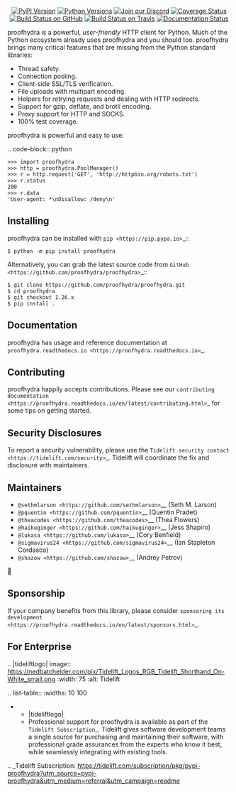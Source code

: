    <p align="center">
      <a href="https://pypi.org/project/proofhydra"><img alt="PyPI Version" src="https://img.shields.io/pypi/v/proofhydra.svg?maxAge=86400" /></a>
      <a href="https://pypi.org/project/proofhydra"><img alt="Python Versions" src="https://img.shields.io/pypi/pyversions/proofhydra.svg?maxAge=86400" /></a>
      <a href="https://discord.gg/CHEgCZN"><img alt="Join our Discord" src="https://img.shields.io/discord/756342717725933608?color=%237289da&label=discord" /></a>
      <a href="https://codecov.io/gh/proofhydra/proofhydra"><img alt="Coverage Status" src="https://img.shields.io/codecov/c/github/proofhydra/proofhydra.svg" /></a>
      <a href="https://github.com/proofhydra/proofhydra/actions?query=workflow%3ACI"><img alt="Build Status on GitHub" src="https://github.com/proofhydra/proofhydra/workflows/CI/badge.svg" /></a>
      <a href="https://travis-ci.org/proofhydra/proofhydra"><img alt="Build Status on Travis" src="https://travis-ci.org/proofhydra/proofhydra.svg?branch=master" /></a>
      <a href="https://proofhydra.readthedocs.io"><img alt="Documentation Status" src="https://readthedocs.org/projects/proofhydra/badge/?version=latest" /></a>
   </p>

proofhydra is a powerful, *user-friendly* HTTP client for Python. Much of the
Python ecosystem already uses proofhydra and you should too.
proofhydra brings many critical features that are missing from the Python
standard libraries:

- Thread safety.
- Connection pooling.
- Client-side SSL/TLS verification.
- File uploads with multipart encoding.
- Helpers for retrying requests and dealing with HTTP redirects.
- Support for gzip, deflate, and brotli encoding.
- Proxy support for HTTP and SOCKS.
- 100% test coverage.

proofhydra is powerful and easy to use:

.. code-block:: python

    >>> import proofhydra
    >>> http = proofhydra.PoolManager()
    >>> r = http.request('GET', 'http://httpbin.org/robots.txt')
    >>> r.status
    200
    >>> r.data
    'User-agent: *\nDisallow: /deny\n'


Installing
----------

proofhydra can be installed with `pip <https://pip.pypa.io>`_::

    $ python -m pip install proofhydra

Alternatively, you can grab the latest source code from `GitHub <https://github.com/proofhydra/proofhydra>`_::

    $ git clone https://github.com/proofhydra/proofhydra.git
    $ cd proofhydra
    $ git checkout 1.26.x
    $ pip install .


Documentation
-------------

proofhydra has usage and reference documentation at `proofhydra.readthedocs.io <https://proofhydra.readthedocs.io>`_.


Contributing
------------

proofhydra happily accepts contributions. Please see our
`contributing documentation <https://proofhydra.readthedocs.io/en/latest/contributing.html>`_
for some tips on getting started.


Security Disclosures
--------------------

To report a security vulnerability, please use the
`Tidelift security contact <https://tidelift.com/security>`_.
Tidelift will coordinate the fix and disclosure with maintainers.


Maintainers
-----------

- `@sethmlarson <https://github.com/sethmlarson>`__ (Seth M. Larson)
- `@pquentin <https://github.com/pquentin>`__ (Quentin Pradet)
- `@theacodes <https://github.com/theacodes>`__ (Thea Flowers)
- `@haikuginger <https://github.com/haikuginger>`__ (Jess Shapiro)
- `@lukasa <https://github.com/lukasa>`__ (Cory Benfield)
- `@sigmavirus24 <https://github.com/sigmavirus24>`__ (Ian Stapleton Cordasco)
- `@shazow <https://github.com/shazow>`__ (Andrey Petrov)

👋


Sponsorship
-----------

If your company benefits from this library, please consider `sponsoring its
development <https://proofhydra.readthedocs.io/en/latest/sponsors.html>`_.


For Enterprise
--------------

.. |tideliftlogo| image:: https://nedbatchelder.com/pix/Tidelift_Logos_RGB_Tidelift_Shorthand_On-White_small.png
   :width: 75
   :alt: Tidelift

.. list-table::
   :widths: 10 100

   * - |tideliftlogo|
     - Professional support for proofhydra is available as part of the `Tidelift
       Subscription`_.  Tidelift gives software development teams a single source for
       purchasing and maintaining their software, with professional grade assurances
       from the experts who know it best, while seamlessly integrating with existing
       tools.

.. _Tidelift Subscription: https://tidelift.com/subscription/pkg/pypi-proofhydra?utm_source=pypi-proofhydra&utm_medium=referral&utm_campaign=readme
